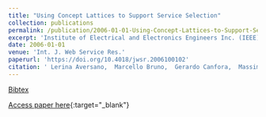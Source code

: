 ```yaml
---
title: "Using Concept Lattices to Support Service Selection"
collection: publications
permalink: /publication/2006-01-01-Using-Concept-Lattices-to-Support-Service-Selection
excerpt: 'Institute of Electrical and Electronics Engineers Inc. (IEEE), Los Alamitos, CA, USA, Scopus ID: 2-s2.0-33846296658, Cited by: 21'
date: 2006-01-01
venue: 'Int. J. Web Service Res.'
paperurl: 'https://doi.org/10.4018/jwsr.2006100102'
citation: ' Lerina Aversano,  Marcello Bruno,  Gerardo Canfora,  Massimiliano Di Penta,  Damiano Distante, &quot;Using Concept Lattices to Support Service Selection.&quot; Int. J. Web Service Res., 2006.'
---
```

[Bibtex](https://dblp.org/rec/bib/journals/jwsr/AversanoBCPD06)

[Access paper here](https://doi.org/10.4018/jwsr.2006100102){:target="_blank"}
